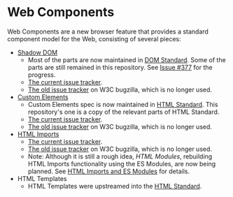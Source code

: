 Web Components
===============

Web Components are a new browser feature that provides a standard component model for the Web, consisting of several pieces:

- [Shadow DOM](https://w3c.github.io/webcomponents/spec/shadow/)
    - Most of the parts are now maintained in [DOM Standard](https://dom.spec.whatwg.org/).
      Some of the parts are still remained in this repository. See [Issue #377](https://github.com/w3c/webcomponents/issues/377) for the progress.
    - [The current issue tracker](https://github.com/w3c/webcomponents/labels/shadow-dom).
    - [The old issue tracker](https://www.w3.org/Bugs/Public/showdependencytree.cgi?id=14978) on W3C bugzilla, which is no longer used.
- [Custom Elements](https://w3c.github.io/webcomponents/spec/custom/)
    - Custom Elements spec is now maintained in [HTML Standard](https://html.spec.whatwg.org/multipage/scripting.html#custom-elements).
      This repository's one is a copy of the relevant parts of HTML Standard.
    - [The current issue tracker](https://github.com/w3c/webcomponents/labels/custom-elements).
    - [The old issue tracker](https://www.w3.org/Bugs/Public/showdependencytree.cgi?id=14968) on W3C bugzilla, which is no longer used.
- [HTML Imports](https://w3c.github.io/webcomponents/spec/imports/)
    - [The current issue tracker](https://github.com/w3c/webcomponents/labels/html-imports).
    - [The old issue tracker](https://www.w3.org/Bugs/Public/showdependencytree.cgi?id=20683) on W3C bugzilla, which is no longer used.
    - Note: Although it is still a rough idea, *HTML Modules*, rebuilding HTML Imports functionality using the ES Modules, are now being planned.
      See [HTML Imports and ES Modules](https://github.com/w3c/webcomponents/blob/gh-pages/proposals/HTML-Imports-and-ES-Modules.md) for details.
- HTML Templates
    - HTML Templates were upstreamed into the [HTML Standard](https://html.spec.whatwg.org/multipage/scripting.html#the-template-element).
